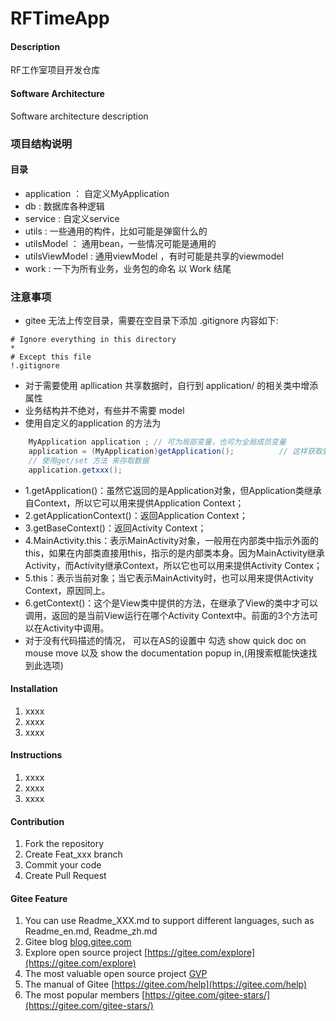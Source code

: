 # RFTimeApp

#### Description
RF工作室项目开发仓库

#### Software Architecture
Software architecture description

### 项目结构说明
#### 目录
+ application ： 自定义MyApplication
+ db : 数据库各种逻辑
+ service : 自定义service
+ utils : 一些通用的构件，比如可能是弹窗什么的
+ utilsModel ： 通用bean，一些情况可能是通用的
+ utilsViewModel : 通用viewModel ，有时可能是共享的viewmodel 
+ work : 一下为所有业务，业务包的命名 以 Work 结尾

### 注意事项
+ gitee 无法上传空目录，需要在空目录下添加 .gitignore 内容如下:
```
# Ignore everything in this directory
*
# Except this file
!.gitignore
```

+ 对于需要使用 apllication 共享数据时，自行到 application/ 的相关类中增添属性
+ 业务结构并不绝对，有些并不需要 model
+ 使用自定义的application 的方法为
```java
    MyApplication application ; // 可为局部变量，也可为全局成员变量
    application = (MyApplication)getApplication();          // 这样获取到了对应的application
    // 使用get/set 方法 来存取数据
    application.getxxx();
```
+ 1.getApplication()：虽然它返回的是Application对象，但Application类继承自Context，所以它可以用来提供Application Context；
+ 2.getApplicationContext()：返回Application Context；
+ 3.getBaseContext()：返回Activity Context；
+ 4.MainActivity.this：表示MainActivity对象，一般用在内部类中指示外面的this，如果在内部类直接用this，指示的是内部类本身。因为MainActivity继承Activity，而Activity继承Context，所以它也可以用来提供Activity Contex；
+ 5.this：表示当前对象；当它表示MainActivity时，也可以用来提供Activity Context，原因同上。
+ 6.getContext()：这个是View类中提供的方法，在继承了View的类中才可以调用，返回的是当前View运行在哪个Activity Context中。前面的3个方法可以在Activity中调用。
+ 对于没有代码描述的情况， 可以在AS的设置中 勾选 show quick doc on mouse move 以及 show the documentation popup in,(用搜索框能快速找到此选项)


#### Installation

1.  xxxx
2.  xxxx
3.  xxxx

#### Instructions

1.  xxxx
2.  xxxx
3.  xxxx

#### Contribution

1.  Fork the repository
2.  Create Feat_xxx branch
3.  Commit your code
4.  Create Pull Request


#### Gitee Feature

1.  You can use Readme\_XXX.md to support different languages, such as Readme\_en.md, Readme\_zh.md
2.  Gitee blog [blog.gitee.com](https://blog.gitee.com)
3.  Explore open source project [https://gitee.com/explore](https://gitee.com/explore)
4.  The most valuable open source project [GVP](https://gitee.com/gvp)
5.  The manual of Gitee [https://gitee.com/help](https://gitee.com/help)
6.  The most popular members  [https://gitee.com/gitee-stars/](https://gitee.com/gitee-stars/)
